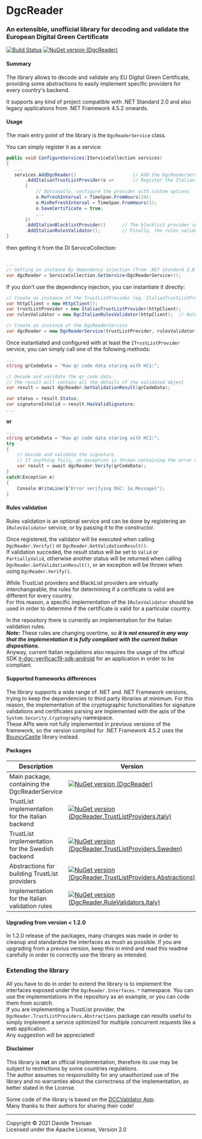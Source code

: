 # DgcReader


### An extensible, unofficial library for decoding and validate the European Digital Green Certificate

[![Build Status](https://dev.azure.com/devTrevi/DGCReader/_apis/build/status/DevTrevi.DgcReader?branchName=dev)](https://dev.azure.com/devTrevi/DGCReader/_build/latest?definitionId=9&branchName=dev) [![NuGet version (DgcReader)](https://img.shields.io/nuget/vpre/DgcReader?label=DgcReader)](https://www.nuget.org/packages/DgcReader/)


#### Summary
The library allows to decode and validate any EU Digital Green Certificate, providing some abstractions to easily implement specific providers for every country's backend. 

It supports any kind of project compatible with .NET Standard 2.0 and also legacy applications from .NET Framework 4.5.2 onwards.

#### Usage

The main entry point of the library is the `DgcReaderService` class.  

You can simply register it as a service:
 ``` csharp
public void ConfigureServices(IServiceCollection services)
{
    ...
    services.AddDgcReader()                     // Add the DgcReaderService as singleton
        .AddItalianTrustListProvider(o =>       // Register the ItalianTrustListProvider service (or any other provider type)
        {
            // Optionally, configure the provider with custom options
            o.RefreshInterval = TimeSpan.FromHours(24);
            o.MinRefreshInterval = TimeSpan.FromHours(1);
            o.SaveCertificate = true;
            ...
        })
        .AddItalianBlacklistProvider()      // The blacklist provider service
        .AddItalianRulesValidator();        // Finally, the rules validator
}
```

then getting it from the DI ServiceCollection:
``` csharp

...
// Getting an instance by dependency injection (from .NET standard 2.0 onward)
var dgcReader = ServiceCollection.GetService<DgcReaderService>();
```  

If you don't use the dependency injection, you can instantiate it directly:
``` csharp
// Create an instance of the TrustListProvider (eg. ItalianTrustListProvider) and the other required services
var httpClient = new HttpClient();
var trustListProvider = new ItalianTrustListProvider(httpClient);
var rulesValidator = new DgcItalianRulesValidator(httpClient);  // Note: this implementation is both a IRulesValidator and a IBlacklistProvider

// Create an instance of the DgcReaderService
var dgcReader = new DgcReaderService(trustListProvider, rulesValidator, rulesValidator);
```

Once instantiated and configured with at least the `ITrustListProvider` service, you can simply call one of the following methods:


``` csharp
...
string qrCodeData = "Raw qr code data staring with HC1:";

// Decode and validate the qr code data.
// The result will contain all the details of the validated object
var result = await dgcReader.GetValidationResult(qrCodeData);

var status = result.Status;
var signatureIsValid = result.HasValidSignature;
...

```
**or**
``` csharp
...
string qrCodeData = "Raw qr code data staring with HC1:";
try
{
    // Decode and validate the signature.
    // If anything fails, an exception is thrown containing the error details
    var result = await dgcReader.Verify(qrCodeData);
}
catch(Exception e)
{
    Console.WriteLine($"Error verifying DGC: {e.Message}");
}
```



#### Rules validation

Rules validation is an optional service and can be done by registering an `IRulesValidator` service, or by passing it to the constructor.

 
Once registered, the validator will be executed when calling `DgcReader.Verify()` or `DgcReader.GetValidationResult()`.  
If validation succeded, the result status will be set to `Valid` or `PartiallyValid`, otherwise another status will be returned when calling `DgcReader.GetValidationResult()`, or an exception will be thrown when using `DgcReader.Verify()`.

While TrustList providers and BlackList providers are virtually interchangeable, the rules for determining if a certificate is valid are different for every country.  
For this reason, a specific implementation of the `IRulesValidator` should be used in order to determine if the certificate is valid for a particular country.

In the repository there is currently an implementation for the Italian validation rules.  
***Note:*** These rules are changing overtime, so ***it is not ensured in any way that the implementation it is fully compliant with the current Italian dispositions.***  
Anyway, current Italian regulations also requires the usage of the offical SDK [it-dgc-verificac19-sdk-android](https://github.com/ministero-salute/it-dgc-verificac19-sdk-android) for an application in order to be compliant.  

#### Supported frameworks differences
The library supports a wide range of .NET and .NET Framework versions, trying to keep the dependencies to third party libraries at minimum. 
For this reason, the implementation of the cryptographic functionalities for signature validations and certificates parsing are implemented with the apis of the  `System.Security.Cryptography` namespace.  
These APIs were not fully implemented in previous versions of the framework, so the version compiled for .NET Framework 4.5.2 uses the [BouncyCastle](https://www.bouncycastle.org/csharp/) library instead.

#### Packages

| Description | Version |
|-----------------------------------------------|-----------------------------------|
| Main package, containing the DgcReaderService         | [![NuGet version (DgcReader)](https://img.shields.io/nuget/vpre/DgcReader)](https://www.nuget.org/packages/DgcReader/) |
| TrustList implementation for the Italian backend        | [![NuGet version (DgcReader.TrustListProviders.Italy)](https://img.shields.io/nuget/vpre/DgcReader.TrustListProviders.Italy)](https://www.nuget.org/packages/DgcReader.TrustListProviders.Italy/)  |
| TrustList implementation for the Swedish backend        | [![NuGet version (DgcReader.TrustListProviders.Sweden)](https://img.shields.io/nuget/vpre/DgcReader.TrustListProviders.Sweden)](https://www.nuget.org/packages/DgcReader.TrustListProviders.Sweden/)  |
| Abstractions for building TrustList providers | [![NuGet version (DgcReader.TrustListProviders.Abstractions)](https://img.shields.io/nuget/vpre/DgcReader.TrustListProviders.Abstractions)](https://www.nuget.org/packages/DgcReader.TrustListProviders.Abstractions/)  |
| Implementation for the Italian validation rules| [![NuGet version (DgcReader.RuleValidators.Italy)](https://img.shields.io/nuget/vpre/DgcReader.RuleValidators.Italy)](https://www.nuget.org/packages/DgcReader.RuleValidators.Italy/)  |

#### Upgrading from version < 1.2.0
In 1.2.0 release of the packages, many changes was made in order to cleanup and standardize the interfaces as mush as possible.
If you are upgrading from a previus version, keep this in mind and read this readme carefully in order to correctly use the library as intended.

### Extending the library

All you have to do in order to extend the library is to implement the interfaces exposed under the `DgcReader.Interfaces.*` namespace.
You can use the implementations in the repository as an example, or you can code them from scratch.  
If you are implementing a TrustList provider, the `DgcReader.TrustListProviders.Abstractions` package can results useful to simply implement a service optimized for multiple concurrent requests like a web application.  
Any suggestion will be appreciated!


#### Disclaimer
This library is **not** an official implementation, therefore its use may be subject to restrictions by some countries regulations.  
The author assumes no responsibility for any unauthorized use of the library and no warranties about the correctness of the implementation, as better stated in the License.


Some code of the library is based on the [DCCValidator App](https://github.com/ehn-dcc-development/DGCValidator).  
Many thanks to their authors for sharing their code!

------
Copyright &copy; 2021 Davide Trevisan  
Licensed under the Apache License, Version 2.0